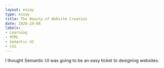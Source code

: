 ```yaml
---
layout: essay
type: essay
title: The Beauty of Website Creation
date: 2020-10-08
labels:
- Learning
- HTML
- Semantic UI
- CSS
---
```


I thought Semantic UI was going to be an easy ticket to designing websites.
